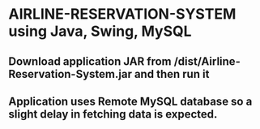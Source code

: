 # AIRLINE-RESERVATION-SYSTEM using Java, Swing, MySQL

## Download application JAR from /dist/Airline-Reservation-System.jar and then run it

## Application uses Remote MySQL database so a slight delay in fetching data is expected.